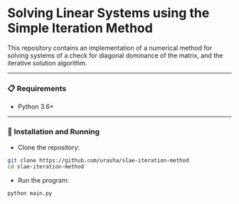 # Solving Linear Systems using the Simple Iteration Method

This repository contains an implementation of a numerical method for solving systems of  a check for diagonal dominance of the matrix, and the iterative solution algorithm.

<hr>

### 📋 Requirements
- Python 3.6+

<hr>

### 🚀 Installation and Running
- Clone the repository:
```bash
git clone https://github.com/urasha/slae-iteration-method
cd slae-iteration-method
```

- Run the program:
```bash
python main.py
```
